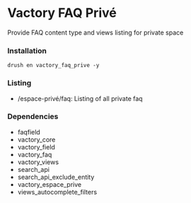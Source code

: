 # Vactory FAQ Privé
Provide FAQ content type and views listing for private space

### Installation
`drush en vactory_faq_prive -y`

### Listing
* /espace-privé/faq: Listing of all private faq

### Dependencies
- faqfield
- vactory_core
- vactory_field
- vactory_faq
- vactory_views
- search_api
- search_api_exclude_entity
- vactory_espace_prive
- views_autocomplete_filters
